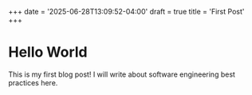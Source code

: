+++
date = '2025-06-28T13:09:52-04:00'
draft = true
title = 'First Post'
+++

# Hello World

This is my first blog post! I will write about software engineering best practices here.